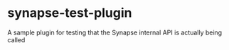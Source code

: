 # synapse-test-plugin
A sample plugin for testing that the Synapse internal API is actually being called
